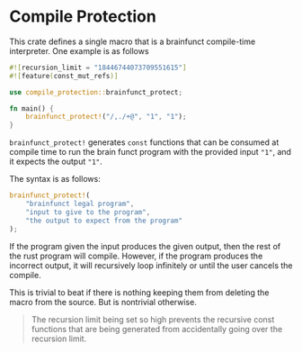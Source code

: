 # Compile Protection

This crate defines a single macro that is a brainfunct
compile-time interpreter. One example is as follows 
```rust
#![recursion_limit = "18446744073709551615"]
#![feature(const_mut_refs)]

use compile_protection::brainfunct_protect;

fn main() {
    brainfunct_protect!("/,./+@", "1", "1");
}
```

`brainfunct_protect!` generates `const` functions that 
can be consumed at compile time to run the brain funct program
with the provided input `"1"`, and it expects the output `"1"`.

The syntax is as follows: 
```rust
brainfunct_protect!(
    "brainfunct legal program", 
    "input to give to the program", 
    "the output to expect from the program"
);
```

If the program given the input produces the given output,
then the rest of the rust program will compile. However,
if the program produces the incorrect output, it will recursively
loop infinitely or until the user cancels the compile. 

This is trivial to beat if there is nothing keeping them from 
deleting the macro from the source. But is nontrivial otherwise.

> The recursion limit being set so high prevents the recursive 
const functions that are being generated from accidentally
going over the recursion limit. 

